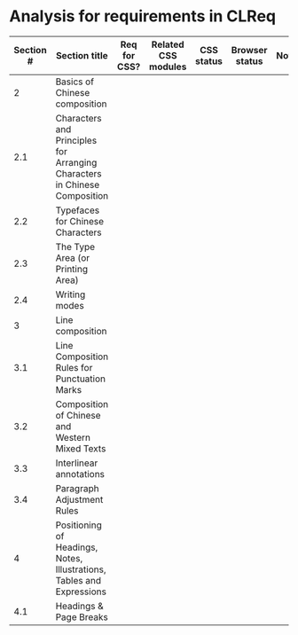 # Analysis for requirements in CLReq

| Section # | Section title                                                             | Req for CSS? | Related CSS modules | CSS status | Browser status | Note |
|-----------|---------------------------------------------------------------------------|--------------|---------------------|------------|----------------|------|
| 2         | Basics of Chinese composition                                             |              |                     |            |                |      |
| 2.1       | Characters and Principles for Arranging Characters in Chinese Composition |              |                     |            |                |      |
| 2.2       | Typefaces for Chinese Characters                                          |              |                     |            |                |      |
| 2.3       | The Type Area (or Printing Area)                                          |              |                     |            |                |      |
| 2.4       | Writing modes                                                             |              |                     |            |                |      |
| 3         | Line composition                                                          |              |                     |            |                |      |
| 3.1       | Line Composition Rules for Punctuation Marks                              |              |                     |            |                |      |
| 3.2       | Composition of Chinese and Western Mixed Texts                            |              |                     |            |                |      |
| 3.3       | Interlinear annotations                                                   |              |                     |            |                |      |
| 3.4       | Paragraph Adjustment Rules                                                |              |                     |            |                |      |
| 4         | Positioning of Headings, Notes, Illustrations, Tables and Expressions     |              |                     |            |                |      |
| 4.1       | Headings & Page Breaks                                                    |              |                     |            |                |      |
